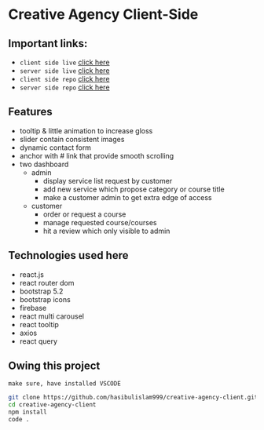 # Creative Agency Client-Side

## Important links:
* `client side live` [click here](https://creative-agency-43bbc.web.app/)
* `server side live` [click here](https://cas-creative-agency-server.herokuapp.com/)
* `client side repo` [click here](https://github.com/hasibulislam999/creative-agency-client)
* `server side repo` [click here](https://github.com/hasibulislam999/creative-agency-server)

## Features
* tooltip & little animation to increase gloss
* slider contain consistent images
* dynamic contact form
* anchor with # link that provide smooth scrolling
* two dashboard
    * admin
        * display service list request by customer
        * add new service which propose category or course title
        * make a customer admin to get extra edge of access
    * customer
        * order or request a course
        * manage requested course/courses
        * hit a review which only visible to admin

## Technologies used here
* react.js
* react router dom
* bootstrap 5.2
* bootstrap icons
* firebase
* react multi carousel
* react tooltip
* axios
* react query

## Owing this project
`make sure, have installed VSCODE`
```bash
git clone https://github.com/hasibulislam999/creative-agency-client.git
cd creative-agency-client
npm install
code .
```
